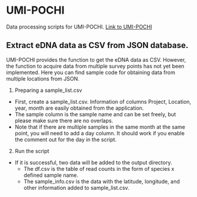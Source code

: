 # UMI-POCHI

Data processing scripts for UMI-POCHI.
[Link to UMI-POCHI](https://pari.mpat.go.jp/biodiversity/)

## Extract eDNA data as CSV from JSON database.

UMI-POCHI provides the function to get the eDNA data as CSV.
However, the function to acquire data from multiple survey points has not yet been implemented.
Here you can find sample code for obtaining data from multiple locations from JSON.

1. Preparing a sample_list.csv
- First, create a sample_list.csv.
  Information of columns Project, Location, year, month are easily obtained from the application.
- The sample column is the sample name and can be set freely, but please make sure there are no overlaps.
- Note that if there are multiple samples in the same month at the same point, you will need to add a day column.
  It should work if you enable the comment out for the day in the script.

2. Run the script
- If it is successful, two data will be added to the output directory.
  - The df.csv is the table of read counts in the form of species x defined sample name.
  - The sample_info.csv is the data with the latitude, longitude, and other information added to sample_list.csv.
